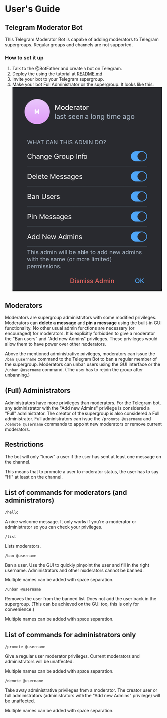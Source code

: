 # User's Guide

## Telegram Moderator Bot
This Telegram Moderator Bot is capable of adding moderators to Telegram supergroups.
Regular groups and channels are not supported.

### How to set it up
1. Talk to the @BotFather and create a bot on Telegram.
1. Deploy the using the tutorial at [README.md](freshautomations/telegram-moderator-bot/blob/master/README.md)
1. Invite your bot to your Telegram supergroup.
1. Make your bot Full Administrator on the supergroup. It looks like this:
![admin](resources/admin.png)

## Moderators
Moderators are supergroup administrators with some modified privileges. Moderators can **delete a message**
and **pin a message** using the built-in GUI functionality. No other usual admin functions are necessary
(or encouraged) for moderators. It is explicitly forbidden to give a moderator the
"Ban users" and "Add new Admins" privileges. These privileges would allow them to have power over other moderators.

Above the mentioned administrative privileges, moderators can issue the `/ban @username` command to the Telegram Bot
to ban a regular member of the supergroup. Moderators can unban users using the GUI interface or the `/unban @username` command.
(The user has to rejoin the group after unbanning.)

## (Full) Administrators
Administrators have more privileges than moderators. For the Telegram bot, any administrator with the "Add new Admins"
privilege is considered a "Full" administrator. The creator of the supergroup is also considered a Full administrator.
Full administrators can issue the `/promote @username` and `/demote @username` commands to appoint new moderators
or remove current moderators.

## Restrictions
The bot will only "know" a user if the user has sent at least one message on the channel.

This means that to promote a user to moderator status, the user has to say "Hi" at least on the channel.

## List of commands for moderators (and administrators)

```
/hello
```
A nice welcome message. It only works if you're a moderator or administrator so you can check your privileges.

```
/list
```
Lists moderators.

```
/ban @username
```
Ban a user. Use the GUI to quickly pinpoint the user and fill in the right username.
Administrators and other moderators cannot be banned.

Multiple names can be added with space separation.

```
/unban @username
```
Removes the user from the banned list. Does not add the user back in the supergroup.
(This can be achieved on the GUI too, this is only for convenience.)

Multiple names can be added with space separation.

## List of commands for administrators only

```
/promote @username
```
Give a regular user moderator privileges. Current moderators and administrators will be unaffected.

Multiple names can be added with space separation.

```
/demote @username
```
Take away administrative privileges from a moderator. The creator user or full administrators
(administrators with the "Add new Admins" privilege) will be unaffected.

Multiple names can be added with space separation.

